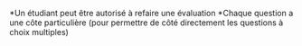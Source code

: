 *Un étudiant peut être autorisé à refaire une évaluation
*Chaque question a une côte particulière (pour permettre de côté directement les questions à choix multiples)

